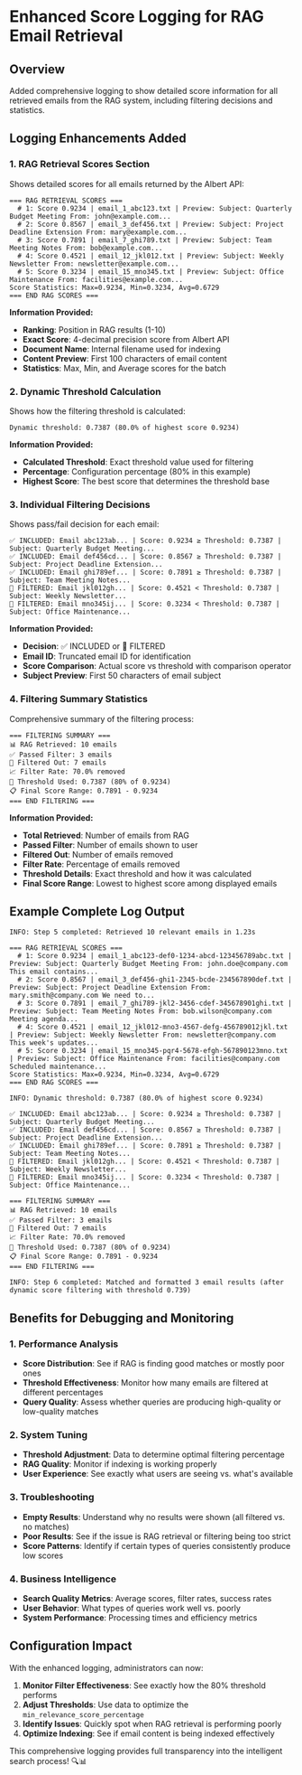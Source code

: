 # Enhanced Score Logging for RAG Email Retrieval

## Overview
Added comprehensive logging to show detailed score information for all retrieved emails from the RAG system, including filtering decisions and statistics.

## Logging Enhancements Added

### 1. **RAG Retrieval Scores Section**
Shows detailed scores for all emails returned by the Albert API:

```
=== RAG RETRIEVAL SCORES ===
  # 1: Score 0.9234 | email_1_abc123.txt | Preview: Subject: Quarterly Budget Meeting From: john@example.com...
  # 2: Score 0.8567 | email_3_def456.txt | Preview: Subject: Project Deadline Extension From: mary@example.com...
  # 3: Score 0.7891 | email_7_ghi789.txt | Preview: Subject: Team Meeting Notes From: bob@example.com...
  # 4: Score 0.4521 | email_12_jkl012.txt | Preview: Subject: Weekly Newsletter From: newsletter@example.com...
  # 5: Score 0.3234 | email_15_mno345.txt | Preview: Subject: Office Maintenance From: facilities@example.com...
Score Statistics: Max=0.9234, Min=0.3234, Avg=0.6729
=== END RAG SCORES ===
```

**Information Provided:**
- **Ranking**: Position in RAG results (1-10)
- **Exact Score**: 4-decimal precision score from Albert API
- **Document Name**: Internal filename used for indexing
- **Content Preview**: First 100 characters of email content
- **Statistics**: Max, Min, and Average scores for the batch

### 2. **Dynamic Threshold Calculation**
Shows how the filtering threshold is calculated:

```
Dynamic threshold: 0.7387 (80.0% of highest score 0.9234)
```

**Information Provided:**
- **Calculated Threshold**: Exact threshold value used for filtering
- **Percentage**: Configuration percentage (80% in this example)
- **Highest Score**: The best score that determines the threshold base

### 3. **Individual Filtering Decisions**
Shows pass/fail decision for each email:

```
✅ INCLUDED: Email abc123ab... | Score: 0.9234 ≥ Threshold: 0.7387 | Subject: Quarterly Budget Meeting...
✅ INCLUDED: Email def456cd... | Score: 0.8567 ≥ Threshold: 0.7387 | Subject: Project Deadline Extension...
✅ INCLUDED: Email ghi789ef... | Score: 0.7891 ≥ Threshold: 0.7387 | Subject: Team Meeting Notes...
🚫 FILTERED: Email jkl012gh... | Score: 0.4521 < Threshold: 0.7387 | Subject: Weekly Newsletter...
🚫 FILTERED: Email mno345ij... | Score: 0.3234 < Threshold: 0.7387 | Subject: Office Maintenance...
```

**Information Provided:**
- **Decision**: ✅ INCLUDED or 🚫 FILTERED
- **Email ID**: Truncated email ID for identification
- **Score Comparison**: Actual score vs threshold with comparison operator
- **Subject Preview**: First 50 characters of email subject

### 4. **Filtering Summary Statistics**
Comprehensive summary of the filtering process:

```
=== FILTERING SUMMARY ===
📊 RAG Retrieved: 10 emails
✅ Passed Filter: 3 emails
🚫 Filtered Out: 7 emails
📈 Filter Rate: 70.0% removed
🎯 Threshold Used: 0.7387 (80% of 0.9234)
📋 Final Score Range: 0.7891 - 0.9234
=== END FILTERING ===
```

**Information Provided:**
- **Total Retrieved**: Number of emails from RAG
- **Passed Filter**: Number of emails shown to user
- **Filtered Out**: Number of emails removed
- **Filter Rate**: Percentage of emails removed
- **Threshold Details**: Exact threshold and how it was calculated
- **Final Score Range**: Lowest to highest score among displayed emails

## Example Complete Log Output

```
INFO: Step 5 completed: Retrieved 10 relevant emails in 1.23s

=== RAG RETRIEVAL SCORES ===
  # 1: Score 0.9234 | email_1_abc123-def0-1234-abcd-123456789abc.txt | Preview: Subject: Quarterly Budget Meeting From: john.doe@company.com This email contains...
  # 2: Score 0.8567 | email_3_def456-ghi1-2345-bcde-234567890def.txt | Preview: Subject: Project Deadline Extension From: mary.smith@company.com We need to...
  # 3: Score 0.7891 | email_7_ghi789-jkl2-3456-cdef-345678901ghi.txt | Preview: Subject: Team Meeting Notes From: bob.wilson@company.com Meeting agenda...
  # 4: Score 0.4521 | email_12_jkl012-mno3-4567-defg-456789012jkl.txt | Preview: Subject: Weekly Newsletter From: newsletter@company.com This week's updates...
  # 5: Score 0.3234 | email_15_mno345-pqr4-5678-efgh-567890123mno.txt | Preview: Subject: Office Maintenance From: facilities@company.com Scheduled maintenance...
Score Statistics: Max=0.9234, Min=0.3234, Avg=0.6729
=== END RAG SCORES ===

INFO: Dynamic threshold: 0.7387 (80.0% of highest score 0.9234)

✅ INCLUDED: Email abc123ab... | Score: 0.9234 ≥ Threshold: 0.7387 | Subject: Quarterly Budget Meeting...
✅ INCLUDED: Email def456cd... | Score: 0.8567 ≥ Threshold: 0.7387 | Subject: Project Deadline Extension...
✅ INCLUDED: Email ghi789ef... | Score: 0.7891 ≥ Threshold: 0.7387 | Subject: Team Meeting Notes...
🚫 FILTERED: Email jkl012gh... | Score: 0.4521 < Threshold: 0.7387 | Subject: Weekly Newsletter...
🚫 FILTERED: Email mno345ij... | Score: 0.3234 < Threshold: 0.7387 | Subject: Office Maintenance...

=== FILTERING SUMMARY ===
📊 RAG Retrieved: 10 emails
✅ Passed Filter: 3 emails
🚫 Filtered Out: 7 emails
📈 Filter Rate: 70.0% removed
🎯 Threshold Used: 0.7387 (80% of 0.9234)
📋 Final Score Range: 0.7891 - 0.9234
=== END FILTERING ===

INFO: Step 6 completed: Matched and formatted 3 email results (after dynamic score filtering with threshold 0.739)
```

## Benefits for Debugging and Monitoring

### 1. **Performance Analysis**
- **Score Distribution**: See if RAG is finding good matches or mostly poor ones
- **Threshold Effectiveness**: Monitor how many emails are filtered at different percentages
- **Query Quality**: Assess whether queries are producing high-quality or low-quality matches

### 2. **System Tuning**
- **Threshold Adjustment**: Data to determine optimal filtering percentage
- **RAG Quality**: Monitor if indexing is working properly
- **User Experience**: See exactly what users are seeing vs. what's available

### 3. **Troubleshooting**
- **Empty Results**: Understand why no results were shown (all filtered vs. no matches)
- **Poor Results**: See if the issue is RAG retrieval or filtering being too strict
- **Score Patterns**: Identify if certain types of queries consistently produce low scores

### 4. **Business Intelligence**
- **Search Quality Metrics**: Average scores, filter rates, success rates
- **User Behavior**: What types of queries work well vs. poorly
- **System Performance**: Processing times and efficiency metrics

## Configuration Impact

With the enhanced logging, administrators can now:

1. **Monitor Filter Effectiveness**: See exactly how the 80% threshold performs
2. **Adjust Thresholds**: Use data to optimize the `min_relevance_score_percentage`
3. **Identify Issues**: Quickly spot when RAG retrieval is performing poorly
4. **Optimize Indexing**: See if email content is being indexed effectively

This comprehensive logging provides full transparency into the intelligent search process! 🔍📊
